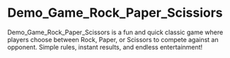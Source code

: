 # Demo_Game_Rock_Paper_Scissiors
Demo_Game_Rock_Paper_Scissors is a fun and quick classic game where players choose between Rock, Paper, or Scissors to compete against an opponent. Simple rules, instant results, and endless entertainment!
